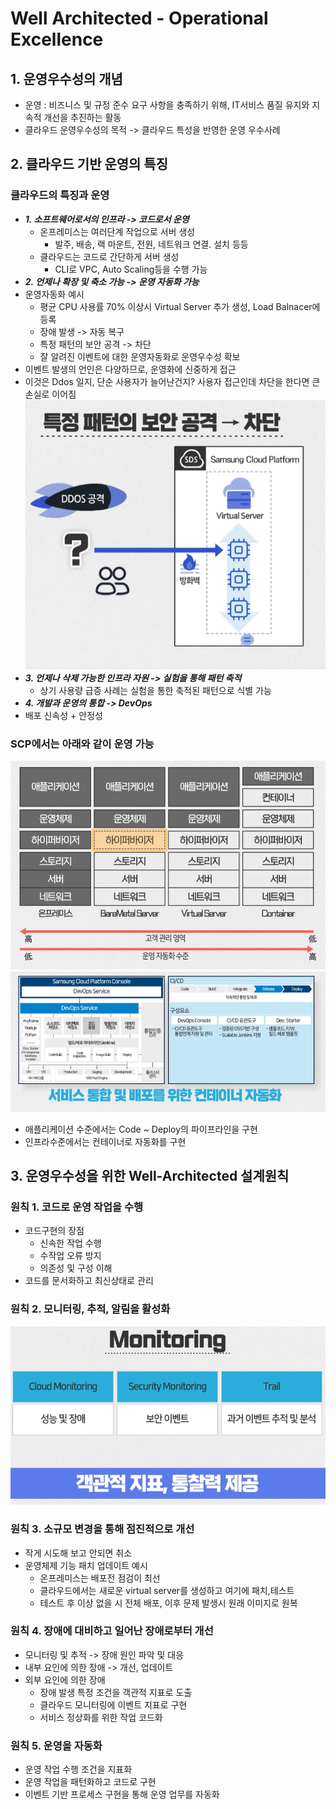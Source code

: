 # Well Architected - Operational Excellence

## 1. 운영우수성의 개념
 - 운영 : 비즈니스 및 규정 준수 요구 사항을 충족하기 위해, IT서비스 품질 유지와 지속적 개선을 추진하는 활동
 - 클라우드 운영우수성의 목적 -> 클라우드 특성을 반영한 운영 우수사례

## 2. 클라우드 기반 운영의 특징
### 클라우드의 특징과 운영
 - ***1. 소프트웨어로서의 인프라 -> 코드로서 운영***
    - 온프레미스는 여러단계 작업으로 서버 생성
        * 발주, 배송, 랙 마운트, 전원, 네트워크 연결. 설치 등등
    - 클라우드는 코드로 간단하게 서버 생성
        * CLI로 VPC, Auto Scaling등을 수행 가능
 - ***2. 언제나 확장 및 축소 가능 -> 운영 자동화 가능***
 - 운영자동화 예시
    * 평균 CPU 사용률 70% 이상시 Virtual Server 추가 생성, Load Balnacer에 등록
    * 장애 발생 -> 자동 복구
    * 특정 패턴의 보안 공격 -> 차단
    * 잘 알려진 이벤트에 대한 운영자동화로 운영우수성 확보    
 - 이벤트 발생의 언인은 다양하므로, 운영화에 신중하게 접근
 - 이것은 Ddos 일지, 단순 사용자가 늘어난건지? 사용자 접근인데 차단을 한다면 큰 손실로 이어짐
 ![](/img/operationalExcellence001.png)
 - ***3. 언제나 삭제 가능한 인프라 자원 -> 실험을 통해 패턴 축적***
    - 상기 사용량 급증 사례는 실험을 통한 축적된 패턴으로 식별 가능 
 - ***4. 개발과 운영의 통합 -> DevOps*** 
 - 배포 신속성 + 안정성

### SCP에서는 아래와 같이 운영 가능
 ![](/img/operationalExcellence002.png)
 ![](/img/operationalExcellence003.png)
 - 애플리케이션 수준에서는 Code ~ Deploy의 파이프라인을 구현
 - 인프라수준에서는 컨테이너로 자동화를 구현

## 3. 운영우수성을 위한 Well-Architected 설계원칙

### 원칙 1. 코드로 운영 작업을 수행
 - 코드구현의 장점
    - 신속한 작업 수행
    - 수작업 오류 방지
    - 의존성 및 구성 이해
 - 코드를 문서화하고 최신상태로 관리

### 원칙 2. 모니터링, 추적, 알림을 활성화 
 ![](/img/operationalExcellence004.png)

### 원칙 3. 소규모 변경을 통해 점진적으로 개선
 - 작게 시도해 보고 안되면 취소
 - 운영체제 기능 패치 업데이트 예시
    * 온프레미스는 배포전 점검이 최선
    * 클라우드에서는 새로운 virtual server를 생성하고 여기에 패치,테스트
    * 테스트 후 이상 없을 시 전체 배포, 이후 문제 발생시 원래 이미지로 원복

### 원칙 4. 장애에 대비하고 일어난 장애로부터 개선
 - 모니터링 및 추적 -> 장애 원인 파악 및 대응
 - 내부 요인에 의한 장애 -> 개선, 업데이트
 - 외부 요인에 의한 장애 
    * 장애 발생 특정 조건을 객관적 지표로 도출
    * 클라우드 모니터링에 이벤트 지표로 구현
    * 서비스 정상화를 위한 작업 코드화 

### 원칙 5. 운영을 자동화 
 - 운영 작업 수행 조건을 지표화
 - 운영 작업을 패턴화하고 코드로 구현
 - 이벤트 기반 프로세스 구현을 통해 운영 업무를 자동화